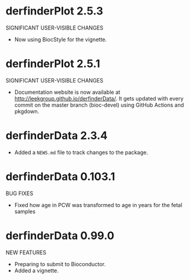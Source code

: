 # derfinderPlot 2.5.3

SIGNIFICANT USER-VISIBLE CHANGES

* Now using BiocStyle for the vignette.

# derfinderPlot 2.5.1

SIGNIFICANT USER-VISIBLE CHANGES

* Documentation website is now available at
http://leekgroup.github.io/derfinderData/. It gets updated with every commit on
the master branch (bioc-devel) using GitHub Actions and pkgdown.

# derfinderData 2.3.4

* Added a `NEWS.md` file to track changes to the package.

# derfinderData 0.103.1


BUG FIXES

* Fixed how age in PCW was transformed to age in years for the fetal samples

# derfinderData 0.99.0

NEW FEATURES

* Preparing to submit to Bioconductor.
* Added a vignette.
